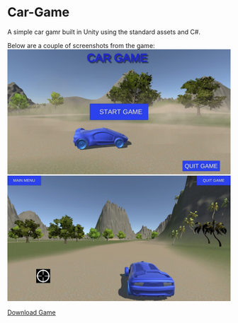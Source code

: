 # Car-Game

A simple car gamr built in Unity using the standard assets and C#. 

Below are a couple of screenshots from the game: 
![alt text](https://github.com/rahulbanerjee26/Car-Game/blob/master/Screenshot1.jpeg)
![alt text](https://github.com/rahulbanerjee26/Car-Game/blob/master/Screenshot2.jpeg)

<a href="https://www.dropbox.com/s/7s446fev671pvp4/cargame.apk?dl=0">Download Game</a>
